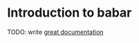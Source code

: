 # Introduction to babar

TODO: write [great documentation](http://jacobian.org/writing/great-documentation/what-to-write/)
